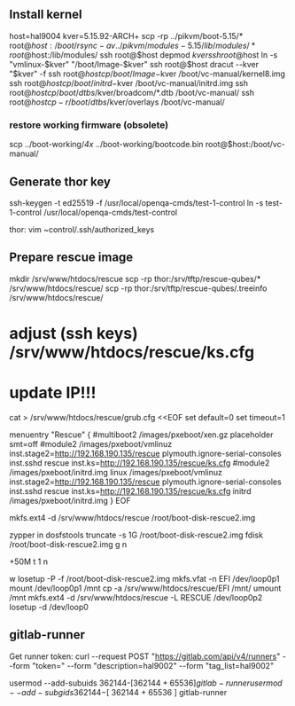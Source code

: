 Install kernel
--------------

host=hal9004
kver=5.15.92-ARCH+
scp -rp ../pikvm/boot-5.15/* root@$host:/boot/
rsync -av ../pikvm/modules-5.15/lib/modules/* root@$host:/lib/modules/
ssh root@$host depmod $kver
ssh root@$host ln -s "vmlinux-$kver" "/boot/Image-$kver"
ssh root@$host dracut --kver "$kver" -f
ssh root@$host cp /boot/Image-$kver /boot/vc-manual/kernel8.img
ssh root@$host cp /boot/initrd-$kver /boot/vc-manual/initrd.img
ssh root@$host cp /boot/dtbs/$kver/broadcom/\*.dtb /boot/vc-manual/
ssh root@$host cp -r /boot/dtbs/$kver/overlays /boot/vc-manual/

### restore working firmware (obsolete)

scp ../boot-working/*4x* ../boot-working/bootcode.bin root@$host:/boot/vc-manual/

Generate thor key
-----------------

ssh-keygen -t ed25519 -f /usr/local/openqa-cmds/test-1-control
ln -s test-1-control /usr/local/openqa-cmds/test-control

thor:
vim ~control/.ssh/authorized_keys

Prepare rescue image
--------------------

mkdir /srv/www/htdocs/rescue
scp -rp thor:/srv/tftp/rescue-qubes/* /srv/www/htdocs/rescue/
scp -rp thor:/srv/tftp/rescue-qubes/.treeinfo /srv/www/htdocs/rescue/

# adjust (ssh keys) /srv/www/htdocs/rescue/ks.cfg

# update IP!!!
cat > /srv/www/htdocs/rescue/grub.cfg <<EOF
set default=0
set timeout=1

menuentry "Rescue" {
	#multiboot2 /images/pxeboot/xen.gz placeholder smt=off
	#module2 /images/pxeboot/vmlinuz inst.stage2=http://192.168.190.135/rescue plymouth.ignore-serial-consoles inst.sshd rescue inst.ks=http://192.168.190.135/rescue/ks.cfg
	#module2 /images/pxeboot/initrd.img
	linux /images/pxeboot/vmlinuz inst.stage2=http://192.168.190.135/rescue plymouth.ignore-serial-consoles inst.sshd rescue inst.ks=http://192.168.190.135/rescue/ks.cfg
	initrd /images/pxeboot/initrd.img
}
EOF

mkfs.ext4 -d /srv/www/htdocs/rescue /root/boot-disk-rescue2.img


zypper in dosfstools
truncate -s 1G /root/boot-disk-rescue2.img
fdisk /root/boot-disk-rescue2.img
g
n


+50M
t
1
n



w
losetup -P -f /root/boot-disk-rescue2.img
mkfs.vfat -n EFI /dev/loop0p1
mount /dev/loop0p1 /mnt
cp -a /srv/www/htdocs/rescue/EFI /mnt/
umount /mnt
mkfs.ext4 -d /srv/www/htdocs/rescue -L RESCUE /dev/loop0p2
losetup -d /dev/loop0



gitlab-runner
-------------

Get runner token:
curl --request POST "https://gitlab.com/api/v4/runners" --form "token=<registration-token>" --form "description=hal9002" --form "tag_list=hal9002"

usermod --add-subuids 362144-$[ 362144 + 65536 ] gitlab-runner
usermod --add-subgids 362144-$[ 362144 + 65536 ] gitlab-runner
